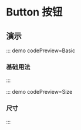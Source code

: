 <script setup>
import Basic from '@/button/demos/DemoBasic.vue'
import Size from '@/button/demos/DemoSize.vue'
</script>

# Button 按钮

## 演示

::: demo codePreview=Basic

### 基础用法

<Basic />

:::

::: demo codePreview=Size

### 尺寸

<Size />

:::
